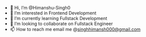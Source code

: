 - 👋 Hi, I’m @Himanshu-Singh0
- 👀 I’m interested in Frontend Development
- 🌱 I’m currently learning Fullstack Development
- 💞️ I’m looking to collaborate on Fullstack Engineer
- 📫 How to reach me email me @singhhimansh000@gmail.com

<!---
Himanshu-Singh0/Himanshu-Singh0 is a ✨ special ✨ repository because its `README.md` (this file) appears on your GitHub profile.
You can click the Preview link to take a look at your changes.
--->

